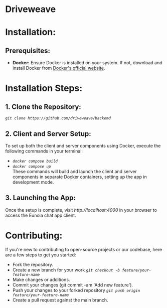 # Driveweave
# Installation:
## Prerequisites:
- **Docker:** Ensure Docker is installed on your system. If not, download and install Docker from [Docker's official website](https://www.docker.com/get-started).

# Installation Steps:
## 1. Clone the Repository: 
*`git clone https://github.com/driveweave/backemd`*
## 2. Client and Server Setup: 
To set up both the client and server components using Docker, execute the following commands in your terminal:
- *`docker compose build`*
- *`docker compose up`* <br>
These commands will build and launch the client and server components in separate Docker containers, setting up the app in development mode.

## 3. Launching the App:
Once the setup is complete, visit *http://localhost:4000* in your browser to access the Eunoia chat app client.

# Contributing:
If you're new to contributing to open-source projects or our codebase, here are a few steps to get you started:
- Fork the repository.
- Create a new branch for your work *`git checkout -b feature/your-feature-name`*
- Make changes or additions.
- Commit your changes (git commit -am 'Add new feature').
- Push your changes to your forked repository *`git push origin feature/your-feature-name`*
- Create a pull request against the main branch.
